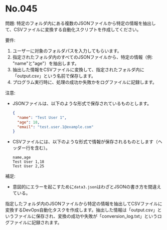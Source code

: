 # No.045

問題: 特定のフォルダ内にある複数のJSONファイルから特定の情報を抽出して、CSVファイルに変換する自動化スクリプトを作成してください。

要件:

1. ユーザーに対象のフォルダパスを入力してもらいます。
1. 指定されたフォルダ内のすべてのJSONファイルから、特定の情報（例: "name"と"age"）を抽出します。
1. 抽出した情報をCSVファイルに変換して、指定されたフォルダ内に「output.csv」という名前で保存します。
1. プログラム実行時に、処理の成功か失敗かをログファイルに記録します。

注意:

- JSONファイルは、以下のような形式で保存されているものとします。

  ```json
  {
    "name": "Test User 1",
    "age": 18,
    "email": "test.user.1@example.com"
  }
  ```

- CSVファイルには、以下のような形式で情報が保存されるものとします（ヘッダー行を含む）。

  ```csv
  name,age
  Test User 1,18
  Test User 2,25
  ```

補足:

- 意図的にエラーを起こすために`data3.json`はわざとJSONの書き方を間違えている。

指定したフォルダ内のJSONファイルから特定の情報を抽出してCSVファイルに変換するDevOps自動化タスクを作成します。抽出した情報は「output.csv」というファイルに保存され、変換の成功や失敗が「conversion_log.txt」というログファイルに記録されます。
